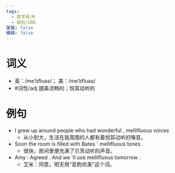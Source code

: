 ```yaml
---
tags:
  - 首字母/M
  - 级别/GRE
掌握: false
模糊: false
---
```

# 词义
- 英：/meˈlɪfluəs/； 美：/meˈlɪfluəs/
- #词性/adj  甜美流畅的；悦耳动听的
# 例句
- I grew up around people who had wonderful , mellifluous voices
	- 从小到大，生活在我周围的人都有着悦耳动听的嗓音。
- Soon the room is filled with Bates ' mellifluous tones .
	- 很快，房间里便充满了贝茨动听的声音。
- Amy : Agreed . And we 'll use mellifluous tomorrow .
	- 艾米：同意，明天用“音韵优美”这个词。
